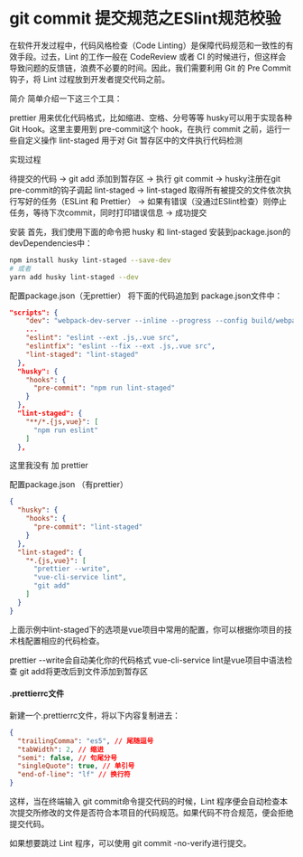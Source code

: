 # git commit 提交规范之ESlint规范校验

在软件开发过程中，代码风格检查（Code Linting）是保障代码规范和一致性的有效手段。过去，Lint 的工作一般在 CodeReview 或者 CI 的时候进行，但这样会导致问题的反馈链，浪费不必要的时间。因此，我们需要利用 Git 的 Pre Commit 钩子，将 Lint 过程放到开发者提交代码之前。

简介
简单介绍一下这三个工具：

prettier 用来优化代码格式，比如缩进、空格、分号等等
husky可以用于实现各种 Git Hook。这里主要用到 pre-commit这个 hook，在执行 commit 之前，运行一些自定义操作
lint-staged 用于对 Git 暂存区中的文件执行代码检测

实现过程

待提交的代码
-> git add 添加到暂存区
-> 执行 git commit
-> husky注册在git pre-commit的钩子调起 lint-staged
-> lint-staged 取得所有被提交的文件依次执行写好的任务（ESLint 和 Prettier）
-> 如果有错误（没通过ESlint检查）则停止任务，等待下次commit，同时打印错误信息
-> 成功提交

安装
首先，我们使用下面的命令把 husky 和 lint-staged 安装到package.json的 devDependencies中：

```bash
npm install husky lint-staged --save-dev
# 或者
yarn add husky lint-staged --dev
```



配置package.json（无prettier）
将下面的代码追加到 package.json文件中：

```json
"scripts": {
    "dev": "webpack-dev-server --inline --progress --config build/webpack.dev.conf.js --open",
    ...
    "eslint": "eslint --ext .js,.vue src",
    "eslintfix": "eslint --fix --ext .js,.vue src",
    "lint-staged": "lint-staged"
  },
  "husky": {
    "hooks": {
      "pre-commit": "npm run lint-staged"
    }
  },
  "lint-staged": {
    "**/*.{js,vue}": [
      "npm run eslint"
    ]
  },
```


这里我没有 加 prettier

配置package.json （有prettier）
```json
{
  "husky": {
    "hooks": {
      "pre-commit": "lint-staged"
    }
  },
  "lint-staged": {
    "*.{js,vue}": [
      "prettier --write",
      "vue-cli-service lint",
      "git add"
    ]
  }
}
```


上面示例中lint-staged下的选项是vue项目中常用的配置，你可以根据你项目的技术栈配置相应的代码检查。

prettier --write会自动美化你的代码格式
vue-cli-service lint是vue项目中语法检查
git add将更改后到文件添加到暂存区

#### .prettierrc文件
新建一个.prettierrc文件，将以下内容复制进去：

```json
{
  "trailingComma": "es5", // 尾随逗号
  "tabWidth": 2, // 缩进
  "semi": false, // 句尾分号
  "singleQuote": true, // 单引号
  "end-of-line": "lf" // 换行符
}
```


这样，当在终端输入 git commit命令提交代码的时候，Lint 程序便会自动检查本次提交所修改的文件是否符合本项目的代码规范。如果代码不符合规范，便会拒绝提交代码。

如果想要跳过 Lint 程序，可以使用 git commit -no-verify进行提交。
